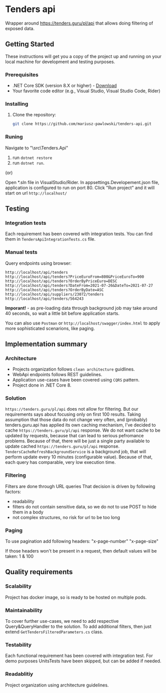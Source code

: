 # Tenders api

Wrapper around https://tenders.guru/pl/api that allows doing filtering of exposed data.

## Getting Started

These instructions will get you a copy of the project up and running on your local machine for development and testing purposes.

### Prerequisites

- .NET Core SDK (version 8.X or higher) - [Download](https://dotnet.microsoft.com/download)
- Your favorite code editor (e.g., Visual Studio, Visual Studio Code, Rider)

### Installing

1. Clone the repository:

   ```bash
   git clone https://github.com/mariusz-pawlowski/tenders-api.git

### Runing

Navigate to "\src\Tenders.Api"

1. run ```dotnet restore```
2. run ```dotnet run```.

(or)

Open *.sln file in VisualStudio/Rider.
In appsettings.Developement.json file, application is configured to run on port 80. Click "Run project" and it will start on url ```http://localhost/```

## Testing

### Integration tests

Each requirement has been covered with integration tests. You can find them in ```TendersApiIntegrationTests.cs``` file.

### Manual tests

Query endpoints using browser:
```
http://localhost/api/tenders
http://localhost/api/tenders?PriceEuroFrom=800&PriceEuroTo=900
http://localhost/api/tenders?OrderByPriceEuro=DESC
http://localhost/api/tenders?DateFrom=2021-07-26&DateTo=2021-07-27
http://localhost/api/tenders?OrderByDate=ASC
http://localhost/api/suppliers/23072/tenders
http://localhost/api/tenders/564243
```
**Imporant!** - as pre-loading data through background job may take around 40 seconds, so wait a little bit before application starts.

You can also use ```Postman``` or ```http://localhost/swagger/index.html``` to apply more sophisticated scenarions, like paging.

## Implementation summary

### Architecture

- Projects organization follows ```clean architecture``` guidlines.
- WebApi endpoints follows REST guidelines.
- Application use-cases have been covered using ```CQRS``` pattern.
- Project done in .NET Core 8.

### Solution
```https://tenders.guru/pl/api``` does not allow for filtering. But our requirements says about focusing only on first 100 results.
Taking assumption that those data do not change very often, and (probably) tenders.guru.api has applied its own caching mechanism, I've decided to cache ```https://tenders.guru/pl/api``` response.
We do not want cache to be updated by requests, because that can lead to serious pefromance problems. Because of that, there will be just a single party available to update cached ```https://tenders.guru/pl/api``` response. ```TendersCacheRefreshBackgroundService``` is a background job, that will perform update every 10 minutes (configurable value).
Because of that, each query has comparable, very low execution time.

### Filtering

Filters are done through URL queries
That decision is driven by following factors:
+ readability
+ filters do not contain sensitive data, so we do not to use POST to hide them in a body
+ not complex structures, no risk for url to be too long

### Paging

To use pagination add following headers:
"x-page-number"
"x-page-size"

If those headers won't be present in a request, then default values will be taken: 1 & 100

## Quality requirements

### Scalability
Project has docker image, so is ready to be hosted on multiple pods.

### Maintainability

To cover further use-cases, we need to add respective Query&QueryHandler to the solution.
To add additional filters, then just extend ```GetTendersFilteredParameters.cs``` class.

### Testability

Each functional requirement has been covered with integration test.
For demo purposes UnitsTests have been skipped, but can be added if needed.

### Readablitiy 

Project organization using architecture guidelines.



   
